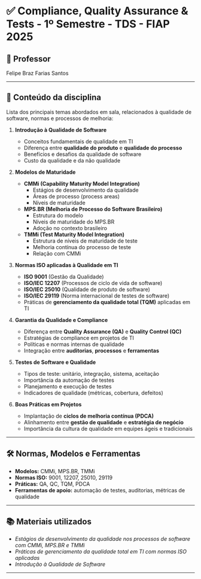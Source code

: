 # ✅ **Compliance, Quality Assurance & Tests - 1º Semestre - TDS - FIAP 2025**

## 🔶 **Professor**
Felipe Braz Farias Santos

---

## 🔶 **Conteúdo da disciplina**
Lista dos principais temas abordados em sala, relacionados à qualidade de software, normas e processos de melhoria:

1. **Introdução à Qualidade de Software**
   - Conceitos fundamentais de qualidade em TI
   - Diferença entre **qualidade do produto** e **qualidade do processo**
   - Benefícios e desafios da qualidade de software
   - Custo da qualidade e da não qualidade

2. **Modelos de Maturidade**
   - **CMMi (Capability Maturity Model Integration)**
     - Estágios de desenvolvimento da qualidade
     - Áreas de processo (process areas)
     - Níveis de maturidade
   - **MPS.BR (Melhoria de Processo do Software Brasileiro)**
     - Estrutura do modelo
     - Níveis de maturidade do MPS.BR
     - Adoção no contexto brasileiro
   - **TMMi (Test Maturity Model Integration)**
     - Estrutura de níveis de maturidade de teste
     - Melhoria contínua do processo de teste
     - Relação com CMMi

3. **Normas ISO aplicadas à Qualidade em TI**
   - **ISO 9001** (Gestão da Qualidade)
   - **ISO/IEC 12207** (Processos de ciclo de vida de software)
   - **ISO/IEC 25010** (Qualidade de produto de software)
   - **ISO/IEC 29119** (Norma internacional de testes de software)
   - Práticas de **gerenciamento da qualidade total (TQM)** aplicadas em TI

4. **Garantia da Qualidade e Compliance**
   - Diferença entre **Quality Assurance (QA)** e **Quality Control (QC)**
   - Estratégias de compliance em projetos de TI
   - Políticas e normas internas de qualidade
   - Integração entre **auditorias**, **processos** e **ferramentas**

5. **Testes de Software e Qualidade**
   - Tipos de teste: unitário, integração, sistema, aceitação
   - Importância da automação de testes
   - Planejamento e execução de testes
   - Indicadores de qualidade (métricas, cobertura, defeitos)

6. **Boas Práticas em Projetos**
   - Implantação de **ciclos de melhoria contínua (PDCA)**
   - Alinhamento entre **gestão de qualidade** e **estratégia de negócio**
   - Importância da cultura de qualidade em equipes ágeis e tradicionais

---

## 🛠️ **Normas, Modelos e Ferramentas**
- **Modelos:** CMMi, MPS.BR, TMMi  
- **Normas ISO:** 9001, 12207, 25010, 29119  
- **Práticas:** QA, QC, TQM, PDCA  
- **Ferramentas de apoio:** automação de testes, auditorias, métricas de qualidade  

---

## 📚 **Materiais utilizados**
- *Estágios de desenvolvimento da qualidade nos processos de software com CMMi, MPS.BR e TMMi*  
- *Práticas de gerenciamento da qualidade total em TI com normas ISO aplicadas*  
- *Introdução à Qualidade de Software*  

---
